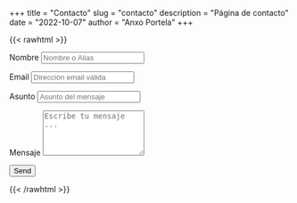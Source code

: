 +++
title = "Contacto"
slug = "contacto"
description = "Página de contacto"
date = "2022-10-07"
author = "Anxo Portela"
+++

{{< rawhtml >}}
<script type="text/javascript">var submitted=false;</script>
<iframe name="hidden_iframe" id="hidden_iframe" style="display:none;" 
onload="if(submitted) {window.location='/es/thankyou';}"></iframe>

<form action="https://docs.google.com/forms/u/0/d/e/1FAIpQLSc1ov8p4HEO5lqdiXZTHVK6FNIcc1VX_uk4J4VgdpHNK1cbUg/formResponse" method="post" target="hidden_iframe" onsubmit="submitted=true">
  <label>Nombre</label>
        <input type="text" placeholder="Nombre o Alias" class="form-input" name="entry.2005620554" required>

  <label>Email</label>
        <input type="email" placeholder="Dirección email válida" class="form-input" name="entry.1045781291" required>

   <label>Asunto</label>
        <input type="text" placeholder="Asunto del mensaje" class="form-input" name="entry.1065046570" required>

   <label>Mensaje</label>
        <textarea rows="5" placeholder="Escribe tu mensaje ..." class="form-input" name="entry.839337160" required></textarea>

   <button type="submit">Send</button>
</form>
{{< /rawhtml >}}